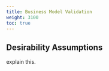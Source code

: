 ```yaml
---
title: Business Model Validation
weight: 3100
toc: true
---
```

## Desirability Assumptions
explain this.